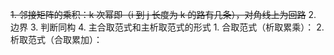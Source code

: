 ~~1. 邻接矩阵的乘积：k 次幂即（i 到 j 长度为 k 的路有几条），对角线上为回路~~
2. 边界
3. 判断同构
4. 主合取范式和主析取范式的形式
	1. 合取范式（析取累乘）：
	2. 析取范式（合取累加）：